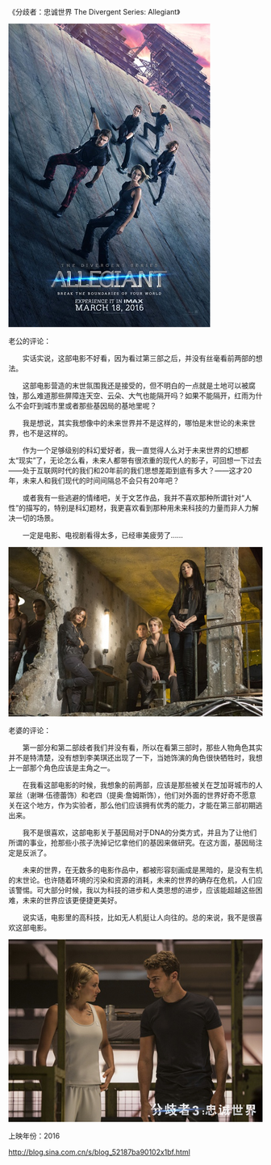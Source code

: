 《分歧者：忠诚世界 The Divergent Series: Allegiant》

			
![](./img/001vda4xzy79qhcj17md4&690.jpg)


老公的评论：

　　实话实说，这部电影不好看，因为看过第三部之后，并没有丝毫看前两部的想法。

　　这部电影营造的末世氛围我还是接受的，但不明白的一点就是土地可以被腐蚀，那么难道那些屏障连天空、云朵、大气也能隔开吗？如果不能隔开，红雨为什么不会吓到城市里或者那些基因局的基地里呢？


　　我是想说，其实我想像中的未来世界并不是这样的，哪怕是末世论的未来世界，也不是这样的。

　　作为一个足够级别的科幻爱好者，我一直觉得人么对于未来世界的幻想都太“现实”了，无论怎么看，未来人都带有很浓重的现代人的影子，可回想一下过去——处于互联网时代的我们和20年前的我们思想差距到底有多大？——这才20年，未来人和我们现代的时间间隔总不会只有20年吧？


　　或者我有一些逃避的情绪吧，关于文艺作品，我并不喜欢那种所谓针对“人性”的描写的，特别是科幻题材，我更喜欢看到那种用未来科技的力量而非人力解决一切的场景。


　　一定是电影、电视剧看得太多，已经审美疲劳了……

![](./img/001vda4xzy79qhdvw1Ma6&690.jpg)


老婆的评论：

　　第一部分和第二部歧者我们并没有看，所以在看第三部时，那些人物角色其实并不是特清楚，没有想到李美琪还出现了一下，当她饰演的角色很快牺牲时，我想上一部那个角色应该是主角之一。


　　在我看这部电影的时候，我想象的前两部，应该是那些被关在芝加哥城市的人翠丝（谢琳·伍德蕾饰）和老四（提奥·詹姆斯饰），他们对外面的世界好奇不愿意关在这个地方，作为实验者，那么他们应该拥有优秀的能力，才能在第三部初期逃出来。


　　我不是很喜欢，这部电影关于基因局对于DNA的分类方式，并且为了让他们所谓的事业，抢那些小孩子洗掉记忆拿他们的基因来做研究。在这方面，基因局注定是反派了。


　　未来的世界，在无数多的电影作品中，都被形容刻画成是黑暗的，是没有生机的末世论。也许随着环境的污染和资源的消耗，未来的世界的确存在危机，人们应该警惕。可大部分时候，我以为科技的进步和人类思想的进步，应该能超越这些困难，未来的世界应该更便捷更美好。


　　说实话，电影里的高科技，比如无人机挺让人向往的。总的来说，我不是很喜欢这部电影。

![](./img/001vda4xzy79qhgpPg4c8&690.jpg)


上映年份：2016							
		
http://blog.sina.com.cn/s/blog_52187ba90102x1bf.html
